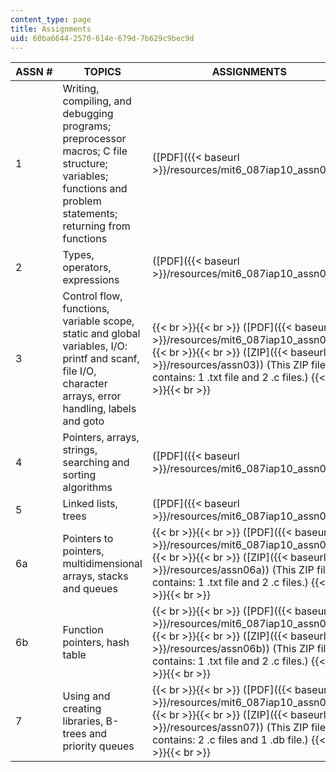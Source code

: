 ```yaml
---
content_type: page
title: Assignments
uid: 60ba6644-2570-614e-679d-7b629c9bec9d
---
```


| ASSN # | TOPICS | ASSIGNMENTS | SOLUTIONS |
| --- | --- | --- | --- |
| 1 | Writing, compiling, and debugging programs; preprocessor macros; C file structure; variables; functions and problem statements; returning from functions | ([PDF]({{< baseurl >}}/resources/mit6_087iap10_assn01)) | ([PDF]({{< baseurl >}}/resources/mit6_087iap10_assn01_sol)) |
| 2 | Types, operators, expressions | ([PDF]({{< baseurl >}}/resources/mit6_087iap10_assn02)) | ([PDF]({{< baseurl >}}/resources/mit6_087iap10_assn02_sol)) |
| 3 | Control flow, functions, variable scope, static and global variables, I/O: printf and scanf, file I/O, character arrays, error handling, labels and goto |  {{< br >}}{{< br >}} ([PDF]({{< baseurl >}}/resources/mit6_087iap10_assn03)) {{< br >}}{{< br >}} ([ZIP]({{< baseurl >}}/resources/assn03)) (This ZIP file contains: 1 .txt file and 2 .c files.) {{< br >}}{{< br >}}  | ([PDF]({{< baseurl >}}/resources/mit6_087iap10_assn03_sol)) |
| 4 | Pointers, arrays, strings, searching and sorting algorithms | ([PDF]({{< baseurl >}}/resources/mit6_087iap10_assn04)) | ([PDF]({{< baseurl >}}/resources/mit6_087iap10_assn04_sol)) |
| 5 | Linked lists, trees | ([PDF]({{< baseurl >}}/resources/mit6_087iap10_assn05)) | ([PDF]({{< baseurl >}}/resources/mit6_087iap10_assn05_sol)) |
| 6a | Pointers to pointers, multidimensional arrays, stacks and queues |  {{< br >}}{{< br >}} ([PDF]({{< baseurl >}}/resources/mit6_087iap10_assn06a)) {{< br >}}{{< br >}} ([ZIP]({{< baseurl >}}/resources/assn06a)) (This ZIP file contains: 1 .txt file and 2 .c files.) {{< br >}}{{< br >}}  | ([PDF]({{< baseurl >}}/resources/mit6_087iap10_assn06a_sol)) |
| 6b | Function pointers, hash table |  {{< br >}}{{< br >}} ([PDF]({{< baseurl >}}/resources/mit6_087iap10_assn06b)) {{< br >}}{{< br >}} ([ZIP]({{< baseurl >}}/resources/assn06b)) (This ZIP file contains: 1 .txt file and 2 .c files.) {{< br >}}{{< br >}}  | ([PDF]({{< baseurl >}}/resources/mit6_087iap10_assn06b_sol)) |
| 7 | Using and creating libraries, B-trees and priority queues |  {{< br >}}{{< br >}} ([PDF]({{< baseurl >}}/resources/mit6_087iap10_assn07)) {{< br >}}{{< br >}} ([ZIP]({{< baseurl >}}/resources/assn07)) (This ZIP file contains: 2 .c files and 1 .db file.) {{< br >}}{{< br >}}  | ([ZIP]({{< baseurl >}}/resources/assn07_sol)) (This ZIP file contains: 5 .txt files and 5 .c files.)